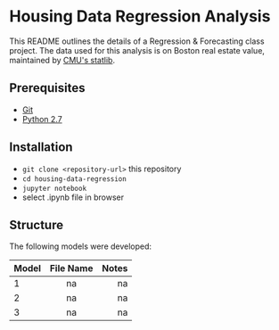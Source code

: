 # Housing Data Regression Analysis
This README outlines the details of a Regression & Forecasting class project. The data used for this analysis is on Boston real estate value, maintained by [CMU's statlib](http://lib.stat.cmu.edu/datasets/boston_corrected.txt).

## Prerequisites

* [Git](http://git-scm.com/)
* [Python 2.7](https://www.python.org/download/releases/2.7/)


## Installation

* `git clone <repository-url>` this repository
* `cd housing-data-regression`
* `jupyter notebook`
* select .ipynb file in browser

## Structure
The following models were developed:

| Model  | File Name  | Notes    |
| ------ |:----------:| --------:|
| 1      | na         |   na     |
| 2      | na         |   na     |
| 3      | na         |   na     |
